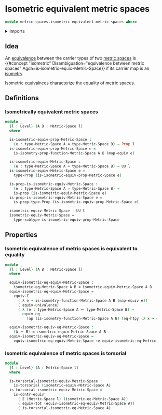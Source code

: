 # Isometric equivalent metric spaces

```agda
module metric-spaces.isometric-equivalent-metric-spaces where
```

<details><summary>Imports</summary>

```agda
open import foundation.action-on-identifications-functions
open import foundation.contractible-types
open import foundation.dependent-pair-types
open import foundation.equivalences
open import foundation.function-extensionality
open import foundation.function-types
open import foundation.functoriality-dependent-pair-types
open import foundation.identity-types
open import foundation.propositions
open import foundation.subtypes
open import foundation.torsorial-type-families
open import foundation.transport-along-identifications
open import foundation.univalence
open import foundation.universe-levels

open import metric-spaces.equality-of-metric-spaces
open import metric-spaces.isometry-metric-spaces
open import metric-spaces.metric-spaces
```

</details>

## Idea

An [equivalence](foundation.equivalences.md) between the carrier types of two
[metric spaces](metric-spaces.metric-spaces.md) is
{{#concept "isometric" Disambiguation="equivalence between metric spaces" Agda=is-isometric-equic-Metric-Space}}
if its carrier map is an [isometry](metric-spaces.isometry-metric-spaces.md).

Isometric equivalnces characterize the equality of metric spaces.

## Definitions

### Isometrically equivalent metric spaces

```agda
module _
  {l : Level} (A B : Metric-Space l)
  where

  is-isometric-equiv-prop-Metric-Space :
    (e : type-Metric-Space A ≃ type-Metric-Space B) → Prop l
  is-isometric-equiv-prop-Metric-Space e =
    is-isometry-prop-function-Metric-Space A B (map-equiv e)

  is-isometric-equiv-Metric-Space :
    (e : type-Metric-Space A ≃ type-Metric-Space B) → UU l
  is-isometric-equiv-Metric-Space e =
    type-Prop (is-isometric-equiv-prop-Metric-Space e)

  is-prop-is-isometric-equiv-Metric-Space :
    (e : type-Metric-Space A ≃ type-Metric-Space B) →
    is-prop (is-isometric-equiv-Metric-Space e)
  is-prop-is-isometric-equiv-Metric-Space e =
    is-prop-type-Prop (is-isometric-equiv-prop-Metric-Space e)

  isometric-equiv-Metric-Space : UU l
  isometric-equiv-Metric-Space =
    type-subtype is-isometric-equiv-prop-Metric-Space
```

## Properties

### Isometric equivalence of metric spaces is equivalent to equality

```agda
module _
  {l : Level} (A B : Metric-Space l)
  where

  equiv-isometric-eq-equiv-Metric-Space :
    isometric-eq-Metric-Space A B ≃ isometric-equiv-Metric-Space A B
  equiv-isometric-eq-equiv-Metric-Space =
    equiv-Σ
      ( λ e → is-isometry-function-Metric-Space A B (map-equiv e))
      ( equiv-univalence)
      ( λ (e : type-Metric-Space A ＝ type-Metric-Space B) →
        equiv-eq
          (ap (is-isometry-function-Metric-Space A B) (eq-htpy (λ x → refl))))

  equiv-isometric-equiv-eq-Metric-Space :
    (A ＝ B) ≃ isometric-equiv-Metric-Space A B
  equiv-isometric-equiv-eq-Metric-Space =
    equiv-isometric-eq-equiv-Metric-Space ∘e equiv-isometric-eq-Metric-Space A B
```

### Isometric equivalence of metric spaces is torsorial

```agda
module _
  {l : Level} (A : Metric-Space l)
  where

  is-torsorial-isometric-equiv-Metric-Space :
    is-torsorial (isometric-equiv-Metric-Space A)
  is-torsorial-isometric-equiv-Metric-Space =
    is-contr-equiv'
      ( Σ (Metric-Space l) (isometric-eq-Metric-Space A))
      ( equiv-tot (equiv-isometric-eq-equiv-Metric-Space A))
      ( is-torsorial-isometric-eq-Metric-Space A)
```
